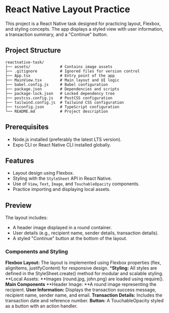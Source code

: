 # React Native Layout Practice

This project is a React Native task designed for practicing layout, Flexbox, and styling concepts. The app displays a styled view with user information, a transaction summary, and a "Continue" button.

## Project Structure
```
reactnative-task/ 
├── assets/             # Contains image assets 
├── .gitignore          # Ignored files for version control 
├── App.tsx             # Entry point of the app 
├── MainView.tsx        # Main layout and UI logic 
├── babel.config.js     # Babel configuration 
├── package.json        # Dependencies and scripts 
├── package-lock.json   # Locked dependency tree 
├── postcss.config.js   # PostCSS configuration 
├── tailwind.config.js  # Tailwind CSS configuration 
├── tsconfig.json       # TypeScript configuration 
└── README.md           # Project description
```

## Prerequisites

- Node.js installed (preferably the latest LTS version).
- Expo CLI or React Native CLI installed globally.

## Features

- Layout design using Flexbox.
- Styling with the `StyleSheet` API in React Native.
- Use of `View`, `Text`, `Image`, and `TouchableOpacity` components.
- Practice importing and displaying local assets.

## Preview

The layout includes:
- A header image displayed in a round container.
- User details (e.g., recipient name, sender details, transaction details).
- A styled "Continue" button at the bottom of the layout.

### Components and Styling
**Flexbox Layout:** The layout is implemented using Flexbox properties (flex, alignItems, justifyContent) for responsive design.
***Styling:** All styles are defined in the StyleSheet.create() method for modular and scalable styling.
**Local Assets: **Images (round.jpg, john.png) are loaded using require().
**Main Components**
**Header Image: **A round image representing the recipient.
**User Information:** Displays the transaction success message, recipient name, sender name, and email.
**Transaction Details:** Includes the transaction date and reference number.
**Button:** A TouchableOpacity styled as a button with an action handler.